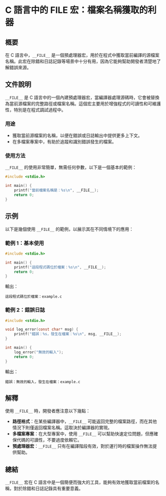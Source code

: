 <!--
Meta Description: # C 語言中的 __FILE__ 宏：檔案名稱獲取的利器 ## 概要 在 C 語言中，`__FILE__` 是一個預處理器宏，用於在程式中獲取當前編譯的源檔案名稱。此宏在除錯和日誌記錄等場景中十分有用，因為它能夠幫助開發者清楚地了解錯誤來源。 ## 文件說明 `__FILE__` 是 C 語言中的...
Meta Keywords: __file__, include, stdio, int, main
-->

# C 語言中的 __FILE__ 宏：檔案名稱獲取的利器

## 概要
在 C 語言中，`__FILE__` 是一個預處理器宏，用於在程式中獲取當前編譯的源檔案名稱。此宏在除錯和日誌記錄等場景中十分有用，因為它能夠幫助開發者清楚地了解錯誤來源。

## 文件說明
`__FILE__` 是 C 語言中的一個內建預處理器宏，當編譯器處理源碼時，它會被替換為當前源檔案的完整路徑或檔案名稱。這個宏主要用於增強程式的可讀性和可維護性，特別是在程式調試過程中。

### 用途
- 獲取當前源檔案的名稱，以便在錯誤或日誌輸出中提供更多上下文。
- 在多檔案專案中，有助於追蹤和識別錯誤發生的檔案。

### 使用方法
`__FILE__` 的使用非常簡單，無需任何參數，以下是一個基本的範例：
```c
#include <stdio.h>

int main() {
    printf("當前檔案名稱是：%s\n", __FILE__);
    return 0;
}
```

## 示例
以下是幾個使用 `__FILE__` 的範例，以展示其在不同情境下的應用：

### 範例 1：基本使用
```c
#include <stdio.h>

int main() {
    printf("這段程式碼位於檔案：%s\n", __FILE__);
    return 0;
}
```
輸出：
```
這段程式碼位於檔案：example.c
```

### 範例 2：錯誤日誌
```c
#include <stdio.h>

void log_error(const char* msg) {
    printf("錯誤：%s，發生在檔案：%s\n", msg, __FILE__);
}

int main() {
    log_error("無效的輸入");
    return 0;
}
```
輸出：
```
錯誤：無效的輸入，發生在檔案：example.c
```

## 解釋
使用 `__FILE__` 時，開發者應注意以下幾點：
- **路徑格式**：在某些編譯器中，`__FILE__` 可能返回完整的檔案路徑，而在其他情況下則僅返回檔案名稱。這取決於編譯器的實現。
- **多檔案專案**：在大型專案中，使用 `__FILE__` 可以幫助快速定位問題，但應確保代碼的可讀性，不要過度依賴它。
- **預處理器宏**：`__FILE__` 只有在編譯階段有效，對於運行時的檔案操作無法提供幫助。

## 總結
`__FILE__` 宏在 C 語言中是一個簡便而強大的工具，能夠有效地獲取當前檔案的名稱，對於除錯和日誌記錄具有重要意義。